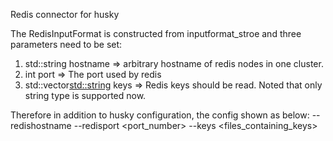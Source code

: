 Redis connector for husky 


The RedisInputFormat is constructed from inputformat_stroe and three parameters need to be set:
1. std::string hostname	       => arbitrary hostname of redis nodes in one cluster. 
2. int port		=>	The port used by redis
3. std::vector<std::string> keys => Redis keys should be read. Noted that only string type is supported now.

Therefore in addition to husky configuration, the config shown as below:
--redishostname <hostname> --redisport <port_number> --keys <files_containing_keys>


